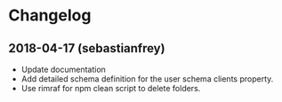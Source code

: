 # Changelog

## 2018-04-17 (sebastianfrey)

- Update documentation
- Add detailed schema definition for the user schema clients property.
- Use rimraf for npm clean script to delete folders.